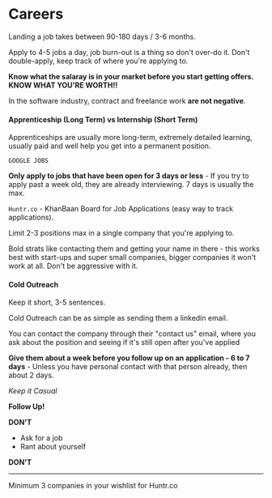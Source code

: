 # Careers

Landing a job takes between 90-180 days / 3-6 months.

Apply to 4-5 jobs a day, job burn-out is a thing so don't over-do it. Don't double-apply, keep track of where you're applying to.

**Know what the salaray is in your market before you start getting offers. KNOW WHAT YOU'RE WORTH!!**

In the software industry, contract and freelance work **are not negative**.

#### Apprenticeship (Long Term) vs Internship (Short Term)

Apprenticeships are usually more long-term, extremely detailed learning, usually paid and well help you get into a permanent position.

`GOOGLE JOBS`

**Only apply to jobs that have been open for 3 days or less** - If you try to apply past a week old, they are already interviewing. 7 days is usually the max.

`Huntr.co` - KhanBaan Board for Job Applications (easy way to track applications).

Limit 2-3 positions max in a single company that you're applying to.

Bold strats like contacting them and getting your name in there - this works best with start-ups and super small companies, bigger companies it won't work at all. Don't be aggressive with it.

#### Cold Outreach

Keep it short, 3-5 sentences.

Cold Outreach can be as simple as sending them a linkedin email.

You can contact the company through their "contact us" email, where you ask about the position and seeing if it's still open after you've applied

**Give them about a week before you follow up on an application - 6 to 7 days** - Unless you have personal contact with that person already, then about 2 days.

_Keep it Casual_

**Follow Up!**

**DON'T**

- Ask for a job
- Rant about yourself

**DON'T**

---

Minimum 3 companies in your wishlist for Huntr.co
